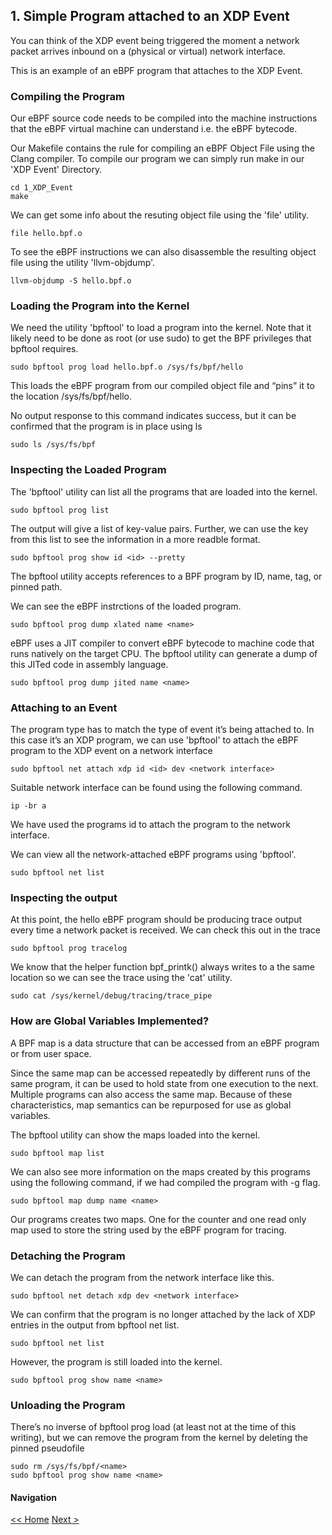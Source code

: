 ## 1. Simple Program attached to an XDP Event
You can think of the XDP event being triggered the moment a network packet arrives inbound on a (physical or virtual) network interface.

This is an example of an eBPF program that attaches to the XDP Event.

### Compiling the Program
Our eBPF source code needs to be compiled into the machine instructions that the eBPF virtual machine can understand i.e. the eBPF bytecode.

Our Makefile contains the rule for compiling an eBPF Object File using the Clang compiler. 
To compile our program we can simply run make in our 'XDP Event' Directory.
```
cd 1_XDP_Event
make
```

We can get some info about the resuting object file using the 'file' utility.
```
file hello.bpf.o
```

To see the eBPF instructions we can also disassemble the resulting object file using the utility 'llvm-objdump'.
```
llvm-objdump -S hello.bpf.o
```
### Loading the Program into the Kernel
We need the utility 'bpftool' to load a program into the kernel. Note
that it likely need to be done as root (or use sudo) to get the BPF privileges that bpftool requires.
```
sudo bpftool prog load hello.bpf.o /sys/fs/bpf/hello
```
This loads the eBPF program from our compiled object file and “pins” it to the location /sys/fs/bpf/hello.

No output response to this command indicates success, but it
can be confirmed that the program is in place using ls
```
sudo ls /sys/fs/bpf
```

### Inspecting the Loaded Program
The 'bpftool' utility can list all the programs that are loaded into the kernel.
```
sudo bpftool prog list
```
The output will give a list of key-value pairs. Further, we can use the key from this list to see the information in a more readble format.
```
sudo bpftool prog show id <id> --pretty
```
The bpftool utility accepts references to a BPF program by ID, name, tag, or pinned path.

We can see the eBPF instrctions of the loaded program.
```
sudo bpftool prog dump xlated name <name>
```
eBPF uses a JIT compiler to convert eBPF bytecode to machine code that runs natively on the target CPU. The bpftool utility can generate a dump of this JITed code in assembly language.
```
sudo bpftool prog dump jited name <name>
```
### Attaching to an Event
The program type has to match the type of event it’s being attached to. In this case it’s an XDP program, we can use 'bpftool' to attach the eBPF program to the XDP event on a network interface
```
sudo bpftool net attach xdp id <id> dev <network interface>
```
Suitable network interface can be found using the following command.
```
ip -br a
```
We have used the programs id to attach the program to the network interface.

We can view all the network-attached eBPF programs using 'bpftool'.
```
sudo bpftool net list
```
### Inspecting the output
At this point, the hello eBPF program should be producing trace output every time a network packet is received. We can check this out in the trace
```
sudo bpftool prog tracelog
```
We know that the helper function bpf_printk() always writes to a the same location so we can see the trace using the 'cat' utility.
```
sudo cat /sys/kernel/debug/tracing/trace_pipe
```
### How are Global Variables Implemented?
A BPF map is a data structure that can be accessed from an eBPF program or from user space. 

Since the same map can be accessed repeatedly by different runs of the same program, it can be used to hold state from one execution to the next. Multiple programs can also access the same map. Because of these characteristics, map semantics can be repurposed for use as global variables.

The bpftool utility can show the maps loaded into the kernel.
```
sudo bpftool map list
```
We can also see more information on the maps created by this programs using the following command, if we had compiled the program with -g flag.
```
sudo bpftool map dump name <name>
```
Our programs creates two maps. One for the counter and one read only map used to store the string used by the eBPF program for tracing.

### Detaching the Program
We can detach the program from the network interface like this.
```
sudo bpftool net detach xdp dev <network interface>
```
We can confirm that the program is no longer attached by the lack of XDP entries in the output from bpftool net list.
```
sudo bpftool net list
```
However, the program is still loaded into the kernel.
```
sudo bpftool prog show name <name>
```
### Unloading the Program
There’s no inverse of bpftool prog load (at least not at the time of this writing), but we can remove the program from the kernel by deleting the pinned pseudofile
```
sudo rm /sys/fs/bpf/<name>
sudo bpftool prog show name <name>
```
#### Navigation
[<< Home](https://github.com/mrigakshipandey/eBPF/blob/master/README.md)
[Next >](https://github.com/mrigakshipandey/eBPF/blob/master/2_BPF_Func_Call/README.md)
